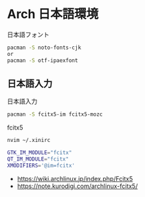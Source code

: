 # Arch 日本語環境

日本語フォント
```bash
pacman -S noto-fonts-cjk
or
pacman -S otf-ipaexfont
```

## 日本語入力

日本語入力
```bash
pacman -S fcitx5-im fcitx5-mozc
```

fcitx5

```bash
nvim ~/.xinirc
```

```bash
GTK_IM_MODULE="fcitx"
QT_IM_MODULE="fcitx"
XMODIFIERS='@im=fcitx'
```

* <https://wiki.archlinux.jp/index.php/Fcitx5>
* <https://note.kurodigi.com/archlinux-fcitx5/>



<!--
```bash
```

-->